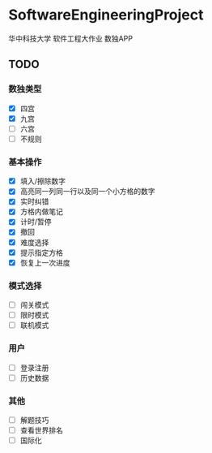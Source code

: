 # SoftwareEngineeringProject
华中科技大学 软件工程大作业 数独APP

## TODO

### 数独类型

- [x] 四宫
- [x] 九宫
- [ ] 六宫
- [ ] 不规则

### 基本操作

- [x] 填入/擦除数字
- [x] 高亮同一列同一行以及同一个小方格的数字
- [x] 实时纠错
- [x] 方格内做笔记
- [x] 计时/暂停
- [x] 撤回
- [x] 难度选择
- [x] 提示指定方格
- [x] 恢复上一次进度

### 模式选择

- [ ] 闯关模式
- [ ] 限时模式
- [ ] 联机模式

### 用户

- [ ] 登录注册
- [ ] 历史数据

### 其他

- [ ] 解题技巧
- [ ] 查看世界排名
- [ ] 国际化